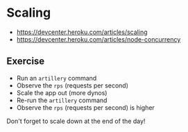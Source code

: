 # Scaling

- https://devcenter.heroku.com/articles/scaling
- https://devcenter.heroku.com/articles/node-concurrency

## Exercise

- Run an `artillery` command
- Observe the `rps` (requests per second)
- Scale the app out  (more dynos)
- Re-run the `artillery` command
- Observe the `rps` (requests per second) is higher

Don't forget to scale down at the end of the day!
